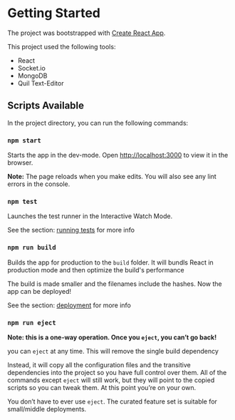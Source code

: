# Getting Started

The project was bootstrapped with [Create React App](https://github.com/facebook/create-react-app).

This project used the following tools: 

* React
* Socket.io
* MongoDB
* Quil Text-Editor

## Scripts Available

In the project directory, you can run the following commands: 

### `npm start`

Starts the app in the dev-mode. 
Open [http://localhost:3000](http://localhost:3000) to view it in the browser.

**Note:** The page reloads when you make edits. You will also see any lint errors in the console.

### `npm test`

Launches the test runner in the Interactive Watch Mode. 

See the section: [running tests](https://facebook.github.io/create-react-app/docs/running-tests) for more info

### `npm run build`

Builds the app for production to the `build` folder.
It will bundls React in production mode and then optimize the build's performance

The build is made smaller and the filenames include the hashes.
Now the app can be deployed!

See the section: [deployment](https://facebook.github.io/create-react-app/docs/deployment) for more info

### `npm run eject`

**Note: this is a one-way operation. Once you `eject`, you can’t go back!**

you can `eject` at any time. This will remove the single build dependency

Instead, it will copy all the configuration files and the transitive dependencies into the project so you have full control over them. All of the commands except `eject` will still work, but they will point to the copied scripts so you can tweak them. At this point you’re on your own.

You don’t have to ever use `eject`. The curated feature set is suitable for small/middle deployments. 
